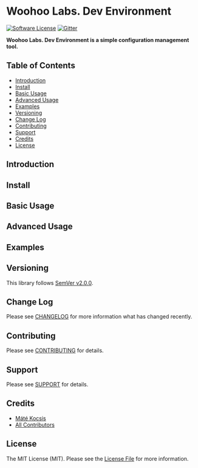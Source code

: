 # Woohoo Labs. Dev Environment

[![Software License][ico-license]](LICENSE.md)
[![Gitter][ico-gitter]][link-gitter]

**Woohoo Labs. Dev Environment is a simple configuration management tool.**

## Table of Contents

* [Introduction](#introduction)
* [Install](#install)
* [Basic Usage](#basic-usage)
* [Advanced Usage](#advanced-usage)
* [Examples](#examples)
* [Versioning](#versioning)
* [Change Log](#change-log)
* [Contributing](#contributing)
* [Support](#support)
* [Credits](#credits)
* [License](#license)

## Introduction

## Install

## Basic Usage

## Advanced Usage

## Examples

## Versioning

This library follows [SemVer v2.0.0](http://semver.org/).

## Change Log

Please see [CHANGELOG](CHANGELOG.md) for more information what has changed recently.

## Contributing

Please see [CONTRIBUTING](CONTRIBUTING.md) for details.

## Support

Please see [SUPPORT](SUPPORT.md) for details.

## Credits

- [Máté Kocsis][link-author]
- [All Contributors][link-contributors]

## License

The MIT License (MIT). Please see the [License File](LICENSE.md) for more information.

[ico-license]: https://img.shields.io/badge/license-MIT-brightgreen.svg
[ico-gitter]: https://badges.gitter.im/woohoolabs/dev-environment.svg

[link-author]: https://github.com/kocsismate
[link-contributors]: ../../contributors
[link-gitter]: https://gitter.im/woohoolabs/dev-environment?utm_source=badge&utm_medium=badge&utm_campaign=pr-badge
